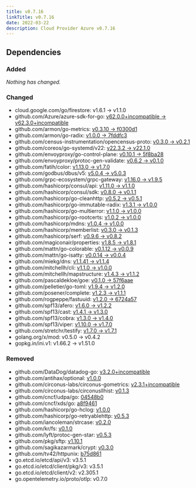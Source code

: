 ```yaml
---
title: v0.7.16
linkTitle: v0.7.16
date: 2022-03-22
description: Cloud Provider Azure v0.7.16
---
```





## Dependencies

### Added
_Nothing has changed._

### Changed
- cloud.google.com/go/firestore: v1.6.1 → v1.1.0
- github.com/Azure/azure-sdk-for-go: [v62.0.0+incompatible → v62.3.0+incompatible](https://github.com/Azure/azure-sdk-for-go/compare/v62.0.0...v62.3.0)
- github.com/armon/go-metrics: [v0.3.10 → f0300d1](https://github.com/armon/go-metrics/compare/v0.3.10...f0300d1)
- github.com/armon/go-radix: [v1.0.0 → 7fddfc3](https://github.com/armon/go-radix/compare/v1.0.0...7fddfc3)
- github.com/census-instrumentation/opencensus-proto: [v0.3.0 → v0.2.1](https://github.com/census-instrumentation/opencensus-proto/compare/v0.3.0...v0.2.1)
- github.com/coreos/go-systemd/v22: [v22.3.2 → v22.1.0](https://github.com/coreos/go-systemd/v22/compare/v22.3.2...v22.1.0)
- github.com/envoyproxy/go-control-plane: [v0.10.1 → 5f8ba28](https://github.com/envoyproxy/go-control-plane/compare/v0.10.1...5f8ba28)
- github.com/envoyproxy/protoc-gen-validate: [v0.6.2 → v0.1.0](https://github.com/envoyproxy/protoc-gen-validate/compare/v0.6.2...v0.1.0)
- github.com/fatih/color: [v1.13.0 → v1.7.0](https://github.com/fatih/color/compare/v1.13.0...v1.7.0)
- github.com/godbus/dbus/v5: [v5.0.4 → v5.0.3](https://github.com/godbus/dbus/v5/compare/v5.0.4...v5.0.3)
- github.com/grpc-ecosystem/grpc-gateway: [v1.16.0 → v1.9.5](https://github.com/grpc-ecosystem/grpc-gateway/compare/v1.16.0...v1.9.5)
- github.com/hashicorp/consul/api: [v1.11.0 → v1.1.0](https://github.com/hashicorp/consul/api/compare/v1.11.0...v1.1.0)
- github.com/hashicorp/consul/sdk: [v0.8.0 → v0.1.1](https://github.com/hashicorp/consul/sdk/compare/v0.8.0...v0.1.1)
- github.com/hashicorp/go-cleanhttp: [v0.5.2 → v0.5.1](https://github.com/hashicorp/go-cleanhttp/compare/v0.5.2...v0.5.1)
- github.com/hashicorp/go-immutable-radix: [v1.3.1 → v1.0.0](https://github.com/hashicorp/go-immutable-radix/compare/v1.3.1...v1.0.0)
- github.com/hashicorp/go-multierror: [v1.1.0 → v1.0.0](https://github.com/hashicorp/go-multierror/compare/v1.1.0...v1.0.0)
- github.com/hashicorp/go-rootcerts: [v1.0.2 → v1.0.0](https://github.com/hashicorp/go-rootcerts/compare/v1.0.2...v1.0.0)
- github.com/hashicorp/mdns: [v1.0.4 → v1.0.0](https://github.com/hashicorp/mdns/compare/v1.0.4...v1.0.0)
- github.com/hashicorp/memberlist: [v0.3.0 → v0.1.3](https://github.com/hashicorp/memberlist/compare/v0.3.0...v0.1.3)
- github.com/hashicorp/serf: [v0.9.6 → v0.8.2](https://github.com/hashicorp/serf/compare/v0.9.6...v0.8.2)
- github.com/magiconair/properties: [v1.8.5 → v1.8.1](https://github.com/magiconair/properties/compare/v1.8.5...v1.8.1)
- github.com/mattn/go-colorable: [v0.1.12 → v0.0.9](https://github.com/mattn/go-colorable/compare/v0.1.12...v0.0.9)
- github.com/mattn/go-isatty: [v0.0.14 → v0.0.4](https://github.com/mattn/go-isatty/compare/v0.0.14...v0.0.4)
- github.com/miekg/dns: [v1.1.41 → v1.1.4](https://github.com/miekg/dns/compare/v1.1.41...v1.1.4)
- github.com/mitchellh/cli: [v1.1.0 → v1.0.0](https://github.com/mitchellh/cli/compare/v1.1.0...v1.0.0)
- github.com/mitchellh/mapstructure: [v1.4.3 → v1.1.2](https://github.com/mitchellh/mapstructure/compare/v1.4.3...v1.1.2)
- github.com/pascaldekloe/goe: [v0.1.0 → 57f6aae](https://github.com/pascaldekloe/goe/compare/v0.1.0...57f6aae)
- github.com/pelletier/go-toml: [v1.9.4 → v1.2.0](https://github.com/pelletier/go-toml/compare/v1.9.4...v1.2.0)
- github.com/posener/complete: [v1.2.3 → v1.1.1](https://github.com/posener/complete/compare/v1.2.3...v1.1.1)
- github.com/rogpeppe/fastuuid: [v1.2.0 → 6724a57](https://github.com/rogpeppe/fastuuid/compare/v1.2.0...6724a57)
- github.com/spf13/afero: [v1.6.0 → v1.2.2](https://github.com/spf13/afero/compare/v1.6.0...v1.2.2)
- github.com/spf13/cast: [v1.4.1 → v1.3.0](https://github.com/spf13/cast/compare/v1.4.1...v1.3.0)
- github.com/spf13/cobra: [v1.3.0 → v1.4.0](https://github.com/spf13/cobra/compare/v1.3.0...v1.4.0)
- github.com/spf13/viper: [v1.10.0 → v1.7.0](https://github.com/spf13/viper/compare/v1.10.0...v1.7.0)
- github.com/stretchr/testify: [v1.7.0 → v1.7.1](https://github.com/stretchr/testify/compare/v1.7.0...v1.7.1)
- golang.org/x/mod: v0.5.0 → v0.4.2
- gopkg.in/ini.v1: v1.66.2 → v1.51.0

### Removed
- github.com/DataDog/datadog-go: [v3.2.0+incompatible](https://github.com/DataDog/datadog-go/tree/v3.2.0)
- github.com/antihax/optional: [v1.0.0](https://github.com/antihax/optional/tree/v1.0.0)
- github.com/circonus-labs/circonus-gometrics: [v2.3.1+incompatible](https://github.com/circonus-labs/circonus-gometrics/tree/v2.3.1)
- github.com/circonus-labs/circonusllhist: [v0.1.3](https://github.com/circonus-labs/circonusllhist/tree/v0.1.3)
- github.com/cncf/udpa/go: [04548b0](https://github.com/cncf/udpa/go/tree/04548b0)
- github.com/cncf/xds/go: [a8f9461](https://github.com/cncf/xds/go/tree/a8f9461)
- github.com/hashicorp/go-hclog: [v1.0.0](https://github.com/hashicorp/go-hclog/tree/v1.0.0)
- github.com/hashicorp/go-retryablehttp: [v0.5.3](https://github.com/hashicorp/go-retryablehttp/tree/v0.5.3)
- github.com/iancoleman/strcase: [v0.2.0](https://github.com/iancoleman/strcase/tree/v0.2.0)
- github.com/kr/fs: [v0.1.0](https://github.com/kr/fs/tree/v0.1.0)
- github.com/lyft/protoc-gen-star: [v0.5.3](https://github.com/lyft/protoc-gen-star/tree/v0.5.3)
- github.com/pkg/sftp: [v1.10.1](https://github.com/pkg/sftp/tree/v1.10.1)
- github.com/sagikazarmark/crypt: [v0.3.0](https://github.com/sagikazarmark/crypt/tree/v0.3.0)
- github.com/tv42/httpunix: [b75d861](https://github.com/tv42/httpunix/tree/b75d861)
- go.etcd.io/etcd/api/v3: v3.5.1
- go.etcd.io/etcd/client/pkg/v3: v3.5.1
- go.etcd.io/etcd/client/v2: v2.305.1
- go.opentelemetry.io/proto/otlp: v0.7.0
